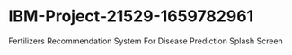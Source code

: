 # IBM-Project-21529-1659782961
Fertilizers Recommendation System For Disease Prediction
Splash Screen
